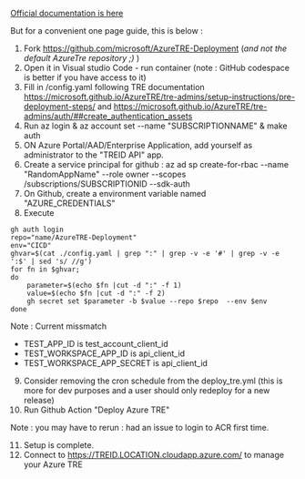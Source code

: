 [Official documentation is here](https://microsoft.github.io/AzureTRE/)

But for a convenient one page guide, this is below : 

1. Fork https://github.com/microsoft/AzureTRE-Deployment (_and not the default AzureTre repository ;)_ )
2. Open it in Visual studio Code - run container (note : GitHub codespace is better if you have access to it)
3. Fill in /config.yaml following TRE documentation  https://microsoft.github.io/AzureTRE/tre-admins/setup-instructions/pre-deployment-steps/ and https://microsoft.github.io/AzureTRE/tre-admins/auth/##create_authentication_assets
4. Run az login & az account set --name "SUBSCRIPTIONNAME" & make auth
5. ON Azure Portal/AAD/Enterprise Application, add yourself as administrator to the "TREID API" app.
6. Create a service principal for github :  az ad sp create-for-rbac --name "RandomAppName" --role owner --scopes /subscriptions/SUBSCRIPTIONID --sdk-auth
7. On Github, create a environment variable named "AZURE_CREDENTIALS" 
8. Execute
```
gh auth login
repo="name/AzureTRE-Deployment"
env="CICD"
ghvar=$(cat ./config.yaml | grep ":" | grep -v -e '#' | grep -v -e ':$' | sed 's/ //g')
for fn in $ghvar; 
do 
	parameter=$(echo $fn |cut -d ":" -f 1)
	value=$(echo $fn |cut -d ":" -f 2)
	gh secret set $parameter -b $value --repo $repo  --env $env
done
```

Note  : Current missmatch
- TEST_APP_ID is test_account_client_id
- TEST_WORKSPACE_APP_ID is api_client_id
- TEST_WORKSPACE_APP_SECRET is api_client_id

9. Consider removing the cron schedule from the deploy_tre.yml (this is more for dev purposes and a user should only redeploy for a new release)
10. Run Github Action "Deploy Azure TRE"

Note : you may have to rerun : had an issue to login to ACR first time.

11. Setup is complete. 
12. Connect to https://TREID.LOCATION.cloudapp.azure.com/ to manage your Azure TRE
